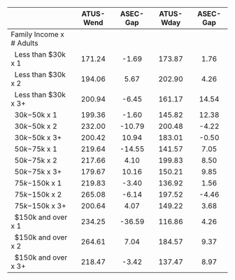
|                      |    ATUS-Wend |     ASEC-Gap |    ATUS-Wday |     ASEC-Gap |
| -------------------- | :----------: | :----------: | :----------: | :----------: |
| Family Income x # Adults |              |              |              |              |
| &nbsp;&nbsp;Less than $30k x 1 |       171.24 |        -1.69 |       173.87 |         1.76 |
| &nbsp;&nbsp;Less than $30k x 2 |       194.06 |         5.67 |       202.90 |         4.26 |
| &nbsp;&nbsp;Less than $30k x 3+ |       200.94 |        -6.45 |       161.17 |        14.54 |
| &nbsp;&nbsp;$30k-$50k x 1 |       199.36 |        -1.60 |       145.82 |        12.38 |
| &nbsp;&nbsp;$30k-$50k x 2 |       232.00 |       -10.79 |       200.48 |        -4.22 |
| &nbsp;&nbsp;$30k-$50k x 3+ |       200.42 |        10.94 |       183.01 |        -0.50 |
| &nbsp;&nbsp;$50k-$75k x 1 |       219.64 |       -14.55 |       141.57 |         7.05 |
| &nbsp;&nbsp;$50k-$75k x 2 |       217.66 |         4.10 |       199.83 |         8.50 |
| &nbsp;&nbsp;$50k-$75k x 3+ |       179.67 |        10.16 |       150.21 |         9.85 |
| &nbsp;&nbsp;$75k-$150k x 1 |       219.83 |        -3.40 |       136.92 |         1.56 |
| &nbsp;&nbsp;$75k-$150k x 2 |       265.08 |        -6.14 |       197.52 |        -4.46 |
| &nbsp;&nbsp;$75k-$150k x 3+ |       200.64 |         4.07 |       149.22 |         3.68 |
| &nbsp;&nbsp;$150k and over x 1 |       234.25 |       -36.59 |       116.86 |         4.26 |
| &nbsp;&nbsp;$150k and over x 2 |       264.61 |         7.04 |       184.57 |         9.37 |
| &nbsp;&nbsp;$150k and over x 3+ |       218.47 |        -3.42 |       137.47 |         8.97 |

